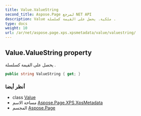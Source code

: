 ```yaml
---
title: Value.ValueString
second_title: Aspose.Page لمرجع NET API
description: Value ملكية. يحصل على القيمة كسلسلة .
type: docs
weight: 10
url: /ar/net/aspose.page.xps.xpsmetadata/value/valuestring/
---
```

## Value.ValueString property

يحصل على القيمة كسلسلة .

```csharp
public string ValueString { get; }
```

### أنظر أيضا

* class [Value](../)
* مساحة الاسم [Aspose.Page.XPS.XpsMetadata](../../value/)
* المجسم [Aspose.Page](../../../)


